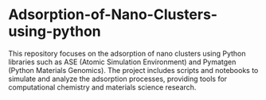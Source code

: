 # Adsorption-of-Nano-Clusters-using-python
This repository focuses on the adsorption of nano clusters using Python libraries such as ASE (Atomic Simulation Environment) and Pymatgen (Python Materials Genomics). The project includes scripts and notebooks to simulate and analyze the adsorption processes, providing tools for computational chemistry and materials science research.

